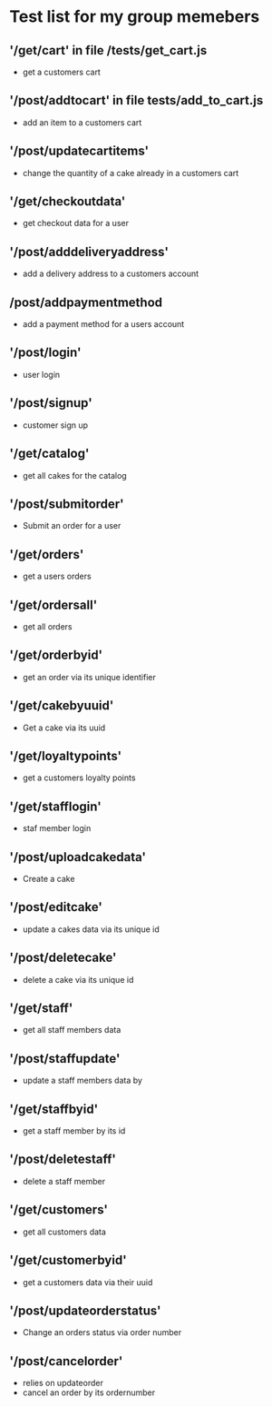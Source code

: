 # Test list for my group memebers

## '/get/cart' in file /tests/get_cart.js
- get a customers cart

## '/post/addtocart' in file tests/add_to_cart.js
- add an item to a customers cart

## '/post/updatecartitems'
- change the quantity of a cake already in a customers cart

## '/get/checkoutdata'
- get checkout data for a user

## '/post/adddeliveryaddress'
- add a delivery address to a customers account
## /post/addpaymentmethod
- add a payment method for a users account

## '/post/login'
- user login 

## '/post/signup'
- customer sign up

## '/get/catalog'
- get all cakes for the catalog

## '/post/submitorder'
- Submit an order for a user

## '/get/orders'
- get a users orders

## '/get/ordersall'
- get all orders

## '/get/orderbyid'
- get an order via its unique identifier

## '/get/cakebyuuid'
- Get a cake via its uuid

## '/get/loyaltypoints'
- get a customers loyalty points

## '/get/stafflogin'
- staf member login

## '/post/uploadcakedata'
- Create a cake 

## '/post/editcake'
- update a cakes data via its unique id

## '/post/deletecake'
- delete a cake via its unique id

## '/get/staff'
- get all staff members data

## '/post/staffupdate'
- update a staff members data by

## '/get/staffbyid'
- get a staff member by its id

## '/post/deletestaff'
- delete a staff member

## '/get/customers'
- get all customers data

## '/get/customerbyid'
- get a customers data via their uuid

## '/post/updateorderstatus'
- Change an orders status via order number

## '/post/cancelorder'
- relies on updateorder
- cancel an order by its ordernumber